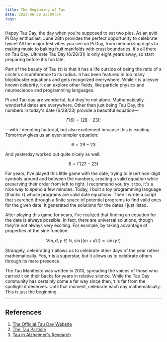 ```yaml
---
title: The Beginning of Tau
date: 2023-06-30 22:04:54
tags:
---
```




Happy Tau Day, the day when you're supposed to eat two pies. As an avid Pi Day enthusiast, June 28th provides the perfect opportunity to celebrate twice! All the major festivities you see on Pi Day, from memorizing digits to making music to baking fruit manifolds with crust boundaries, it's all there on Tau Day. Ultimate Tau Day (6/28/31) is only eight years away, so start preparing before it's too late.

Part of the beauty of Tau (τ) is that it has a life outside of being the ratio of a circle's circumference to its radius. π has been featured in too many blockbuster equations and gets recognized everywhere. While τ is a lesser known celebrity, it can explore other fields, like particle physics and neuroscience and programming languages.

Pi and Tau day are wonderful, but they're not alone. Mathematically wonderful dates are everywhere. Other than just being Tau Day, the numbers in today's date (6/28/23) provide a beautiful equation—

$$\Gamma(6) = (28 - 23)!$$

—with ! denoting factorial, but also excitement because this is exciting. Tomorrow gives us an even simpler equation:

$$6 = 29 - 23$$

And yesterday worked out quite nicely as well:

$$6 = \Gamma(27 - 23)$$

For years, I've played this little game with the date, trying to insert non-digit symbols around and between the numbers, creating a valid equation while preserving their order from left to right. I recommend you try it too, it's a nice way to spend a few minutes. Today, I built a toy programming language (thanks τ) whose programs are valid date equations. Then I wrote a script that searched through a finite space of potential programs to find valid ones for the given date. It generated the solutions for the dates I just listed.

After playing this game for years, I've realized that finding an equation for the date is always possible. In fact, there are universal solutions, though they're not always very exciting. For example, by taking advantage of properties of the sine function:

$$ \forall m, d, y \in \mathbb{N}, \sin((m + d)\tau) = \sin(y\tau) $$

Strangely, celebrating τ allows us to celebrate other days of the year rather mathematically. Yes, τ is a superstar, but it allows us to celebrate others through its mere presence. 

The Tau Manifesto was written in 2010, spreading the voices of those who carried τ on their backs for years in relative silence. While the Tau Day community has certainly come a far way since then, τ is far from the spotlight it deserves. Until that moment, celebrate each day mathematically. This is just the beginning.

---

## References
1. [The Official Tau Day Website](https://tauday.com)
2. [The Tau Particle](https://en.wikipedia.org/wiki/Tau_(particle))
3. [Tau in Alzheimer's Research](https://www.alz.org/media/Documents/alzheimers-dementia-tau-ts.pdf)